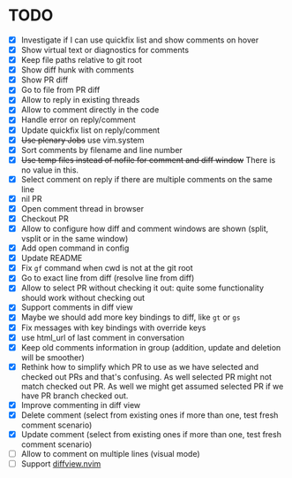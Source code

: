 # TODO

- [x] Investigate if I can use quickfix list and show comments on hover
- [x] Show virtual text or diagnostics for comments
- [x] Keep file paths relative to git root
- [x] Show diff hunk with comments
- [x] Show PR diff
- [x] Go to file from PR diff
- [x] Allow to reply in existing threads
- [x] Allow to comment directly in the code
- [x] Handle error on reply/comment
- [x] Update quickfix list on reply/comment
- [x] ~~Use plenary Jobs~~ use vim.system
- [x] Sort comments by filename and line number
- [x] ~~Use temp files instead of nofile for comment and diff window~~ There is no value in this.
- [x] Select comment on reply if there are multiple comments on the same line
- [x] nil PR
- [x] Open comment thread in browser
- [x] Checkout PR
- [x] Allow to configure how diff and comment windows are shown (split, vsplit or in the same window)
- [x] Add open command in config
- [x] Update README
- [x] Fix `gf` command when cwd is not at the git root
- [x] Go to exact line from diff (resolve line from diff)
- [x] Allow to select PR without checking it out: quite some functionality
  should work without checking out
- [x] Support comments in diff view
- [x] Maybe we should add more key bindings to diff, like `gt` or `gs`
- [x] Fix messages with key bindings with override keys
- [x] use html_url of last comment in conversation
- [x] Keep old comments information in group (addition, update and deletion will be smoother)
- [x] Rethink how to simplify which PR to use as we have selected and checked
  out PRs and that's confusing. As well selected PR might not match checked out
  PR. As well we might get assumed selected PR if we have PR branch checked
  out.
- [x] Improve commenting in diff view
- [x] Delete comment (select from existing ones if more than one, test fresh comment scenario)
- [x] Update comment (select from existing ones if more than one, test fresh comment scenario)
- [ ] Allow to comment on multiple lines (visual mode)
- [ ] Support [diffview.nvim](https://github.com/sindrets/diffview.nvim)

